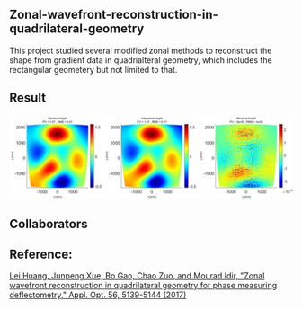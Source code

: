 ## Zonal-wavefront-reconstruction-in-quadrilateral-geometry

This project studied several modified zonal methods to reconstruct the shape from gradient data in quadrialteral geometry, which includes the rectangular geometery but not limited to that.

## Result
![High-order reconstruction result](/data/results.jpg)

## Collaborators
<!-- readme: collaborators -start -->
<!-- readme: collaborators -end -->

## Reference:

[Lei Huang, Junpeng Xue, Bo Gao, Chao Zuo, and Mourad Idir, "Zonal wavefront reconstruction in quadrilateral geometry for phase measuring deflectometry," Appl. Opt. 56, 5139-5144 (2017)](https://doi.org/10.1364/AO.56.005139)
